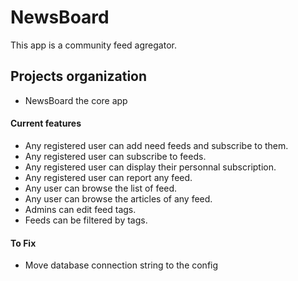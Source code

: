# NewsBoard

This app is a community feed agregator.

## Projects organization
- NewsBoard the core app

#### Current features
- Any registered user can add need feeds and subscribe to them.
- Any registered user can subscribe to feeds.
- Any registered user can display their personnal subscription.
- Any registered user can report any feed.
- Any user can browse the list of feed.
- Any user can browse the articles of any feed.
- Admins can edit feed tags.
- Feeds can be filtered by tags.


#### To Fix
- Move database connection string to the config

